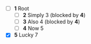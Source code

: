 * [ ] **1** Root
  * [ ] **2** Simply 3 (blocked by **4**)
  * [ ] **3** Also 4 (blocked by **4**)
  * [ ] **4** Now 5
* [x] **5** Lucky 7
